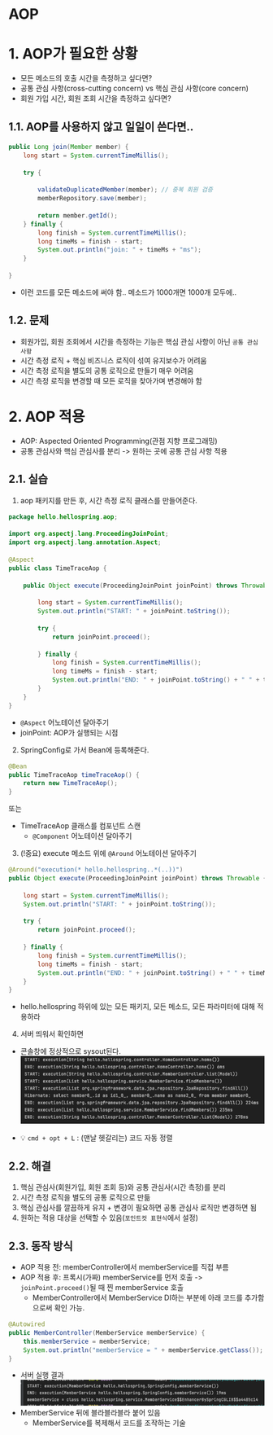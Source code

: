 # AOP
# 1. AOP가 필요한 상황
- 모든 메소드의 호출 시간을 측정하고 싶다면?
- 공통 관심 사항(cross-cutting concern) vs 핵심 관심 사항(core concern)
- 회원 가입 시간, 회원 조회 시간을 측정하고 싶다면?
## 1.1. AOP를 사용하지 않고 일일이 쓴다면..
```java
public Long join(Member member) {
    long start = System.currentTimeMillis();

    try {

        validateDuplicatedMember(member); // 중복 회원 검증
        memberRepository.save(member);

        return member.getId();
    } finally {
        long finish = System.currentTimeMillis();
        long timeMs = finish - start;
        System.out.println("join: " + timeMs + "ms");
    }

}
```
- 이런 코드를 모든 메소드에 써야 함.. 메소드가 1000개면 1000개 모두에..

## 1.2. 문제
- 회원가입, 회원 조회에서 시간을 측정하는 기능은 핵심 관심 사항이 아닌 `공통 관심 사항`
- 시간 측정 로직 + 핵심 비즈니스 로직이 섞여 유지보수가 어려움
- 시간 측정 로직을 별도의 공통 로직으로 만들기 매우 어려움
- 시간 측정 로직을 변경할 때 모든 로직을 찾아가며 변경해야 함

# 2. AOP 적용
- AOP: Aspected Oriented Programming(관점 지향 프로그래밍)
- 공통 관심사와 핵심 관심사를 분리 -> 원하는 곳에 공통 관심 사항 적용

## 2.1. 실습
1. aop 패키지를 만든 후, 시간 측정 로직 클래스를 만들어준다.
```java
package hello.hellospring.aop;

import org.aspectj.lang.ProceedingJoinPoint;
import org.aspectj.lang.annotation.Aspect;

@Aspect
public class TimeTraceAop {

    public Object execute(ProceedingJoinPoint joinPoint) throws Throwable {

        long start = System.currentTimeMillis();
        System.out.println("START: " + joinPoint.toString());

        try {
            return joinPoint.proceed();

        } finally {
            long finish = System.currentTimeMillis();
            long timeMs = finish - start;
            System.out.println("END: " + joinPoint.toString() + " " + timeMs + "ms");
        }
    }
}
```
- `@Aspect` 어노테이션 달아주기
- joinPoint: AOP가 실행되는 시점

2. SpringConfig로 가서 Bean에 등록해준다.
```java
@Bean
public TimeTraceAop timeTraceAop() {
    return new TimeTraceAop();
}
```
또는
- TimeTraceAop 클래스를 컴포넌트 스캔
  - `@Component` 어노테이션 달아주기

3. (!중요) execute 메소드 위에 `@Around` 어노테이션 달아주기
```java
@Around("execution(* hello.hellospring..*(..))")
public Object execute(ProceedingJoinPoint joinPoint) throws Throwable {

    long start = System.currentTimeMillis();
    System.out.println("START: " + joinPoint.toString());

    try {
        return joinPoint.proceed();

    } finally {
        long finish = System.currentTimeMillis();
        long timeMs = finish - start;
        System.out.println("END: " + joinPoint.toString() + " " + timeMs + "ms");
    }
}
```
- hello.hellospring 하위에 있는 모든 패키지, 모든 메소드, 모든 파라미터에 대해 적용하라

4. 서버 띄워서 확인하면
- 콘솔창에 정상적으로 sysout된다.<br/>
![](img/20210214_aoptest1.png)

- 💡 `cmd + opt + L` : (맨날 헷갈리는) 코드 자동 정렬

## 2.2. 해결
1. 핵심 관심사(회원가입, 회원 조회 등)와 공통 관심사(시간 측정)를 분리
2. 시간 측정 로직을 별도의 공통 로직으로 만듦
3. 핵심 관심사를 깔끔하게 유지 + 변경이 필요하면 공통 관심사 로직만 변경하면 됨
4. 원하는 적용 대상을 선택할 수 있음(`포인트컷 표현식`에서 설정)

## 2.3. 동작 방식
- AOP 적용 전: memberController에서 memberService를 직접 부름
- AOP 적용 후: 프록시(가짜) memberService를 먼저 호출 -> `joinPoint.proceed()`될 때 찐 memberService 호출
  - MemberController에서 MemberService DI하는 부분에 아래 코드를 추가함으로써 확인 가능.
```java
@Autowired
public MemberController(MemberService memberService) {
    this.memberService = memberService;
    System.out.println("memberService = " + memberService.getClass());
}
```
- 서버 실행 결과<br/>
![](img/20210214_aoptest2.png)<br/>
- MemberService 뒤에 블라블라블라 붙어 있음
  - MemberService를 복제해서 코드를 조작하는 기술